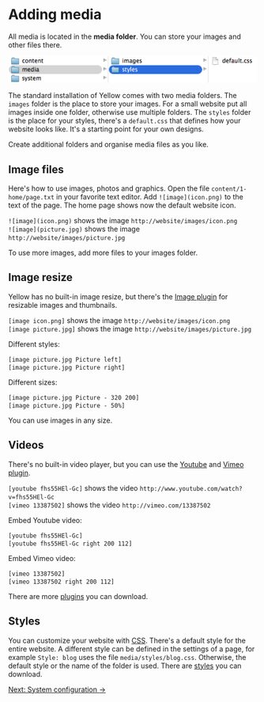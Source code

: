 Adding media
============
All media is located in the **media folder**. You can store your images and other files there.

![Screenshot](media-screenshot.png?raw=true)

The standard installation of Yellow comes with two media folders. The `images` folder is the place to store your images. For a small website put all images inside one folder, otherwise use multiple folders. The `styles` folder is the place for your styles, there's a `default.css` that defines how your website looks like. It's a starting point for your own designs.

Create additional folders and organise media files as you like.

Image files
-----------
Here's how to use images, photos and graphics. Open the file `content/1-home/page.txt` in your favorite text editor. Add `![image](icon.png)` to the text of the page. The home page shows now the default website icon. 

`![image](icon.png)` shows the image `http://website/images/icon.png`  
`![image](picture.jpg)` shows the image `http://website/images/picture.jpg`  

To use more images, add more files to your images folder.

Image resize
------------
Yellow has no built-in image resize, but there's the [Image plugin](https://github.com/markseu/yellowcms-extensions/tree/master/plugins/image) for resizable images and thumbnails.

`[image icon.png]` shows the image `http://website/images/icon.png`  
`[image picture.jpg]` shows the image `http://website/images/picture.jpg`  

Different styles:

    [image picture.jpg Picture left]
    [image picture.jpg Picture right]

Different sizes:

    [image picture.jpg Picture - 320 200]
    [image picture.jpg Picture - 50%]

You can use images in any size.

Videos
------
There's no built-in video player, but you can use the [Youtube](https://github.com/markseu/yellowcms-extensions/tree/master/plugins/youtube) and [Vimeo plugin](https://github.com/markseu/yellowcms-extensions/tree/master/plugins/vimeo).

`[youtube fhs55HEl-Gc]` shows the video `http://www.youtube.com/watch?v=fhs55HEl-Gc`  
`[vimeo 13387502]` shows the video `http://vimeo.com/13387502`  

Embed Youtube video:

    [youtube fhs55HEl-Gc]
    [youtube fhs55HEl-Gc right 200 112]

Embed Vimeo video:

    [vimeo 13387502]
    [vimeo 13387502 right 200 112]

There are more [plugins](https://github.com/markseu/yellowcms-extensions/tree/master/plugins) you can download.

Styles
------
You can customize your website with [CSS](http://en.wikipedia.org/wiki/CSS). There's a default style for the entire website. A different style can be defined in the settings of a page, for example `Style: blog` uses the file `media/styles/blog.css`. Otherwise, the default style or the name of the folder is used. There are [styles](https://github.com/markseu/yellowcms-extensions/tree/master/styles) you can download.

[Next: System configuration →](system.md)